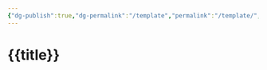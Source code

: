 ```yaml
---
{"dg-publish":true,"dg-permalink":"/template","permalink":"/template/","dgPassFrontmatter":true,"noteIcon":"","created":"2024-12-28T12:17:56.000+08:00","updated":"2025-04-12T12:58:05.711+08:00"}
---
```




# {{title}}
